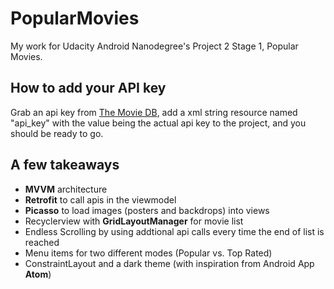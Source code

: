 # PopularMovies
My work for Udacity Android Nanodegree's Project 2 Stage 1, Popular Movies.

## How to add your API key
Grab an api key from <a href="https://www.themoviedb.org/documentation/api?language=en">The Movie DB</a>, add a xml string resource named "api_key" with the value being the actual api key to the project, and you should be ready to go. 

## A few takeaways
<ul>
  <li><b>MVVM</b> architecture</li>
  <li><b>Retrofit</b> to call apis in the viewmodel</li>
  <li><b>Picasso</b> to load images (posters and backdrops) into views</li>
  <li>Recyclerview with <b>GridLayoutManager</b> for movie list</li>
  <li>Endless Scrolling by using addtional api calls every time the end of list is reached</li>
  <li>Menu items for two different modes (Popular vs. Top Rated)</li>
  <li>ConstraintLayout and a dark theme (with inspiration from Android App <b>Atom</b>)</li>
</oul>
